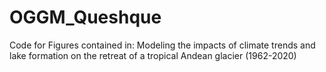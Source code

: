 # OGGM_Queshque
Code for Figures contained in: 
Modeling the impacts of climate trends and lake formation on the
retreat of a tropical Andean glacier (1962-2020)

